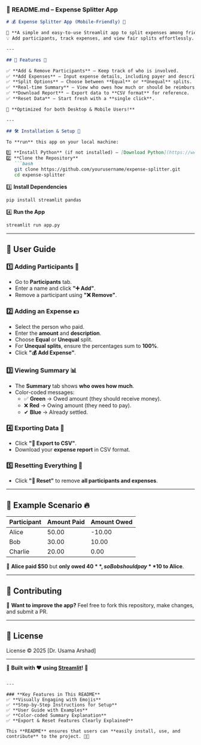 ### 📌 **README.md** – Expense Splitter App

```md
# 💰 Expense Splitter App (Mobile-Friendly) 📱

🚀 **A simple and easy-to-use Streamlit app to split expenses among friends!**  
💡 Add participants, track expenses, and view fair splits effortlessly.

---

## 📌 Features 🌟

✅ **Add & Remove Participants** – Keep track of who is involved.  
✅ **Add Expenses** – Input expense details, including payer and description.  
✅ **Split Options** – Choose between **Equal** or **Unequal** splits.  
✅ **Real-time Summary** – View who owes how much or should be reimbursed.  
✅ **Download Report** – Export data to **CSV format** for reference.  
✅ **Reset Data** – Start fresh with a **single click**.  

🎯 **Optimized for both Desktop & Mobile Users!**

---

## 🛠 Installation & Setup 🔧

To **run** this app on your local machine:

1️⃣ **Install Python** (if not installed) – [Download Python](https://www.python.org/downloads/)  
2️⃣ **Clone the Repository**  
   ```bash
   git clone https://github.com/yourusername/expense-splitter.git
   cd expense-splitter
   ```
3️⃣ **Install Dependencies**  
   ```bash
   pip install streamlit pandas
   ```
4️⃣ **Run the App**  
   ```bash
   streamlit run app.py
   ```

---

## 🎨 User Guide

### **1️⃣ Adding Participants 👥**
- Go to **Participants** tab.
- Enter a name and click **"➕ Add"**.
- Remove a participant using **"❌ Remove"**.

### **2️⃣ Adding an Expense 💵**
- Select the person who paid.
- Enter the **amount** and **description**.
- Choose **Equal** or **Unequal** split.
- For **Unequal splits**, ensure the percentages sum to **100%**.
- Click **"💰 Add Expense"**.

### **3️⃣ Viewing Summary 📊**
- The **Summary** tab shows **who owes how much**.
- Color-coded messages:
  - ✅ **Green** → Owed amount (they should receive money).
  - ❌ **Red** → Owing amount (they need to pay).
  - ✔ **Blue** → Already settled.

### **4️⃣ Exporting Data 📂**
- Click **"📂 Export to CSV"**.
- Download your **expense report** in CSV format.

### **5️⃣ Resetting Everything 🔄**
- Click **"🔄 Reset"** to remove **all participants and expenses**.

---

## 🎯 Example Scenario 🔥

| Participant | Amount Paid | Amount Owed |
|-------------|-------------|------------|
| Alice       | 50.00       | -10.00     |
| Bob         | 30.00       | 10.00      |
| Charlie     | 20.00       | 0.00       |

📢 **Alice paid $50** but **only owed $40**, so Bob should pay **$10 to Alice**.

---

## 🤝 Contributing

🔧 **Want to improve the app?** Feel free to fork this repository, make changes, and submit a PR.

---

## 📜 License

License © 2025 [Dr. Usama Arshad]

---

🚀 **Built with ❤️ using [Streamlit](https://streamlit.io/)!** 🎉
```

---

### **Key Features in This README**
✅ **Visually Engaging with Emojis**  
✅ **Step-by-Step Instructions for Setup**  
✅ **User Guide with Examples**  
✅ **Color-coded Summary Explanation**  
✅ **Export & Reset Features Clearly Explained**  

This **README** ensures that users can **easily install, use, and contribute** to the project. 🎯🚀
